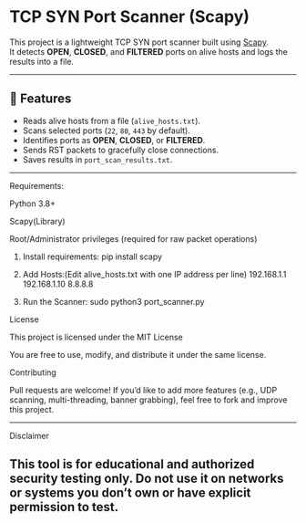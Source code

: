 # TCP SYN Port Scanner (Scapy)

This project is a lightweight TCP SYN port scanner built using [Scapy](https://scapy.readthedocs.io/en/latest/).  
It detects **OPEN**, **CLOSED**, and **FILTERED** ports on alive hosts and logs the results into a file.  

---

## 📌 Features
- Reads alive hosts from a file (`alive_hosts.txt`).
- Scans selected ports (`22`, `80`, `443` by default).
- Identifies ports as **OPEN**, **CLOSED**, or **FILTERED**.
- Sends RST packets to gracefully close connections.
- Saves results in `port_scan_results.txt`.

---
Requirements:

Python 3.8+

Scapy(Library)

Root/Administrator privileges (required for raw packet operations)

1) Install requirements:
 pip install scapy

2) Add Hosts:(Edit alive_hosts.txt with one IP address per line)
192.168.1.1
192.168.1.10
8.8.8.8
3) Run the Scanner:
sudo python3 port_scanner.py

License

This project is licensed under the MIT License

You are free to use, modify, and distribute it under the same license.

Contributing

Pull requests are welcome! If you’d like to add more features (e.g., UDP scanning, multi-threading, banner grabbing), feel free to fork and improve this project.

-------------------------------------------------------------------------------------------------------------------------------------
Disclaimer

This tool is for educational and authorized security testing only.
Do not use it on networks or systems you don’t own or have explicit permission to test.
-------------------------------------------------------------------------------------------------------------------------------------
